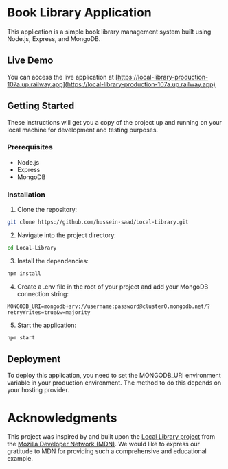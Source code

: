 # Book Library Application

This application is a simple book library management system built using Node.js, Express, and MongoDB.

## Live Demo

You can access the live application at [https://local-library-production-107a.up.railway.app](https://local-library-production-107a.up.railway.app)

## Getting Started

These instructions will get you a copy of the project up and running on your local machine for development and testing purposes.

### Prerequisites

- Node.js
- Express
- MongoDB

### Installation

1. Clone the repository:

```bash
git clone https://github.com/hussein-saad/Local-Library.git
```

2. Navigate into the project directory:

```bash
cd Local-Library
```

3. Install the dependencies:
```bash
npm install
```

4. Create a .env file in the root of your project and add your MongoDB connection string:
```
MONGODB_URI=mongodb+srv://username:password@cluster0.mongodb.net/?retryWrites=true&w=majority
```

5. Start the application:
```bash
npm start
```

## Deployment

To deploy this application, you need to set the MONGODB_URI environment variable in your production environment. The method to do this depends on your hosting provider.


# Acknowledgments

This project was inspired by and built upon the [Local Library project](https://developer.mozilla.org/en-US/docs/Learn/Server-side/Express_Nodejs/Tutorial_local_library_website) from the [Mozilla Developer Network (MDN)](https://developer.mozilla.org/). We would like to express our gratitude to MDN for providing such a comprehensive and educational example.